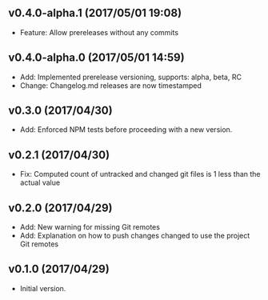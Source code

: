 
## v0.4.0-alpha.1 (2017/05/01 19:08)
- Feature: Allow prereleases without any commits

## v0.4.0-alpha.0 (2017/05/01 14:59)
- Add: Implemented prerelease versioning, supports: alpha, beta, RC 
- Change: Changelog.md releases are now timestamped

## v0.3.0 (2017/04/30)
- Add: Enforced NPM tests before proceeding with a new version.

## v0.2.1 (2017/04/30)
- Fix: Computed count of untracked and changed git files is 1 less than the actual value

## v0.2.0 (2017/04/29)
- Add: New warning for missing Git remotes
- Add: Explanation on how to push changes changed to use the project Git remotes

## v0.1.0 (2017/04/29)
- Initial version.
